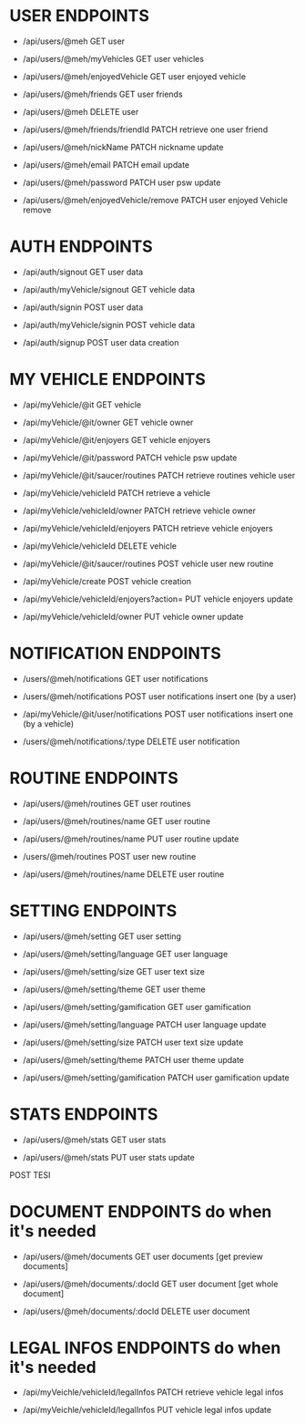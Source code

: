 # USER ENDPOINTS

- /api/users/@meh                                           GET user
- /api/users/@meh/myVehicles                                GET user vehicles   
- /api/users/@meh/enjoyedVehicle                            GET user enjoyed vehicle
- /api/users/@meh/friends                                   GET user friends

- /api/users/@meh                                           DELETE user

- /api/users/@meh/friends/friendId                          PATCH retrieve one user friend
- /api/users/@meh/nickName                                  PATCH nickname update
- /api/users/@meh/email                                     PATCH email update 
- /api/users/@meh/password                                  PATCH user psw update
- /api/users/@meh/enjoyedVehicle/remove                     PATCH user enjoyed Vehicle remove


# AUTH ENDPOINTS

- /api/auth/signout                                                     GET user data 
- /api/auth/myVehicle/signout                                           GET vehicle data

- /api/auth/signin                                                      POST user data 
- /api/auth/myVehicle/signin                                            POST vehicle data
- /api/auth/signup                                                      POST user data creation


# MY VEHICLE ENDPOINTS

- /api/myVehicle/@it                                         GET vehicle
- /api/myVehicle/@it/owner                                   GET vehicle owner
- /api/myVehicle/@it/enjoyers                                GET vehicle enjoyers

- /api/myVehicle/@it/password                                PATCH vehicle psw update
- /api/myVehicle/@it/saucer/routines                         PATCH retrieve routines vehicle user
- /api/myVehicle/vehicleId                                   PATCH retrieve a vehicle 
- /api/myVehicle/vehicleId/owner                             PATCH retrieve vehicle owner
- /api/myVehicle/vehicleId/enjoyers                          PATCH retrieve vehicle enjoyers    

- /api/myVehicle/vehicleId                                   DELETE vehicle

- /api/myVehicle/@it/saucer/routines                         POST vehicle user new routine
- /api/myVehicle/create                                      POST vehicle creation

- /api/myVehicle/vehicleId/enjoyers?action=<action>          PUT vehicle enjoyers update
- /api/myVehicle/vehicleId/owner                             PUT vehicle owner update


# NOTIFICATION ENDPOINTS
- /users/@meh/notifications                         GET user notifications

- /users/@meh/notifications                         POST user notifications insert one (by a user)
- /api/myVehicle/@it/user/notifications             POST user notifications insert one (by a vehicle)

- /users/@meh/notifications/:type                   DELETE user notification


# ROUTINE ENDPOINTS

- /api/users/@meh/routines                 GET user routines
- /api/users/@meh/routines/name            GET user routine

- /api/users/@meh/routines/name            PUT user routine update 

- /users/@meh/routines                     POST user new routine

- /api/users/@meh/routines/name            DELETE user routine  


# SETTING ENDPOINTS

- /api/users/@meh/setting                           GET user setting
- /api/users/@meh/setting/language                  GET user language 
- /api/users/@meh/setting/size                      GET user text size 
- /api/users/@meh/setting/theme                     GET user theme 
- /api/users/@meh/setting/gamification              GET user gamification  

- /api/users/@meh/setting/language                  PATCH user language update
- /api/users/@meh/setting/size                      PATCH user text size update
- /api/users/@meh/setting/theme                     PATCH user theme update
- /api/users/@meh/setting/gamification              PATCH user gamification update  


# STATS ENDPOINTS

- /api/users/@meh/stats                     GET user stats

- /api/users/@meh/stats                     PUT user stats update




POST TESI
# DOCUMENT ENDPOINTS do when it's needed

- /api/users/@meh/documents                GET user documents [get preview documents]
- /api/users/@meh/documents/:docId         GET user document [get whole document]

- /api/users/@meh/documents/:docId         DELETE user document


# LEGAL INFOS ENDPOINTS do when it's needed

- /api/myVeichle/vehicleId/legalInfos       PATCH retrieve vehicle legal infos

- /api/myVeichle/vehicleId/legalInfos       PUT vehicle legal infos update
